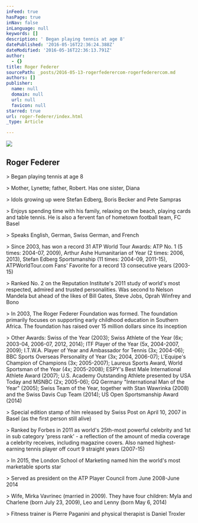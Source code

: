 ```yaml
---
inFeed: true
hasPage: true
inNav: false
inLanguage: null
keywords: []
description: ' Began playing tennis at age 8'
datePublished: '2016-05-16T22:36:24.388Z'
dateModified: '2016-05-16T22:36:13.791Z'
author:
  - {}
title: Roger Federer
sourcePath: _posts/2016-05-13-rogerfederercom-rogerfederercom.md
authors: []
publisher:
  name: null
  domain: null
  url: null
  favicon: null
starred: true
url: roger-federer/index.html
_type: Article

---
```

<article style=""><img src="https://s3-us-west-2.amazonaws.com/the-grid-img/p/f915b76511777a8358623418e90a97bdd9285d99.jpg" /><h1>Roger Federer</h1></article>

\> Began playing tennis at age 8

\> Mother, Lynette; father, Robert. Has one sister, Diana

\> Idols growing up were Stefan Edberg, Boris Becker and Pete Sampras

\> Enjoys spending time with his family, relaxing on the beach, playing cards and table tennis. He is also a fervent fan of hometown football team, FC Basel

\> Speaks English, German, Swiss German, and French

\> Since 2003, has won a record 31 ATP World Tour Awards: ATP No. 1 (5 times: 2004-07, 2009), Arthur Ashe Humanitarian of Year (2 times: 2006, 2013), Stefan Edberg Sportsmanship (11 times: 2004-09, 2011-15), ATPWorldTour.com Fans' Favorite for a record 13 consecutive years (2003-15)

\> Ranked No. 2 on the Reputation Institute's 2011 study of world's most respected, admired and trusted personalities. Was second to Nelson Mandela but ahead of the likes of Bill Gates, Steve Jobs, Oprah Winfrey and Bono

\> In 2003, The Roger Federer Foundation was formed. The foundation primarily focuses on supporting early childhood education in Southern Africa. The foundation has raised over 15 million dollars since its inception

\> Other Awards: Swiss of the Year (2003); Swiss Athlete of the Year (6x; 2003-04, 2006-07, 2012, 2014); ITF Player of the Year (5x, 2004-2007, 2009); I.T.W.A. Player of Year and Ambassador for Tennis (3x; 2004-06); BBC Sports Overseas Personality of Year (3x; 2004, 2006-07); L'Equipe's Champion of Champions (3x; 2005-2007); Laureus Sports Award, World Sportsman of the Year (4x; 2005-2008); ESPY's Best Male International Athlete Award (2007); U.S. Academy Outstanding Athlete presented by USA Today and MSNBC (2x; 2005-06); GQ Germany "International Man of the Year" (2005); Swiss Team of the Year, together with Stan Wawrinka (2008) and the Swiss Davis Cup Team (2014); US Open Sportsmanship Award (2014)

\> Special edition stamp of him released by Swiss Post on April 10, 2007 in Basel (as the first person still alive)

\> Ranked by Forbes in 2011 as world's 25th-most powerful celebrity and 1st in sub category 'press rank' - a reflection of the amount of media coverage a celebrity receives, including magazine covers. Also named highest-earning tennis player off court 9 straight years (2007-15)

\> In 2015, the London School of Marketing named him the world's most marketable sports star

\> Served as president on the ATP Player Council from June 2008-June 2014

\> Wife, Mirka Vavrinec (married in 2009). They have four children: Myla and Charlene (born July 23, 2009), Leo and Lenny (born May 6, 2014)

\> Fitness trainer is Pierre Paganini and physical therapist is Daniel Troxler